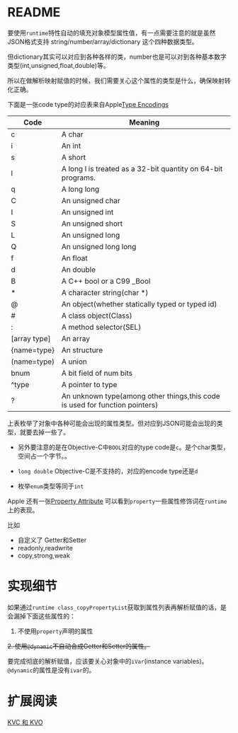 #  README

要使用`runtime`特性自动的填充对象模型属性值，有一点需要注意的就是虽然JSON格式支持 string/number/array/dictionary 这个四种数据类型。

但dictionary其实可以对应到各种各样的类，number也是可以对到各种基本数字类型(int,unsigned,float,double)等。 

所以在做解析映射赋值的时候，我们需要关心这个属性的类型是什么，确保映射转化正确。


下面是一张code type的对应表来自Apple[Type Encodings](https://developer.apple.com/library/content/documentation/Cocoa/Conceptual/ObjCRuntimeGuide/Articles/ocrtTypeEncodings.html#//apple_ref/doc/uid/TP40008048-CH100-SW1)

Code|Meaning
---|---
c|A char
i|An int
s|A short
l|A long l is treated as a 32-bit quantity on 64-bit programs.
q|A long long
C|An unsigned char
I|An unsigned int
S|An unsigned short
L|An unsigned long
Q|An unsigned long long
f|An float
d|An double
B|A C++ bool or a C99 _Bool
*|A character string(char *)
@|An object(whether statically typed or typed id)
#|A class object(Class)
:|A method selector(SEL)
[array type]|An array
{name=type}|An structure
(name=type)|A union
bnum|A bit field of num bits
^type|A pointer to type
?|An unknown type(among other things,this code is used for function pointers)

上表枚举了对象中各种可能会出现的属性类型。但对应到JSON可能会出现的类型，就要去掉一些了。

* 另外要注意的是在Objective-C中`BOOL`对应的type code是`c`。是个char类型，空间占一个字节。。

* `long double` Objective-C是不支持的，对应的encode type还是`d`

* 枚举`enum`类型等同于`int`


Apple 还有一张[Property Attribute](https://developer.apple.com/library/content/documentation/Cocoa/Conceptual/ObjCRuntimeGuide/Articles/ocrtPropertyIntrospection.html#//apple_ref/doc/uid/TP40008048-CH101-SW24) 可以看到`property`一些属性修饰词在`runtime`上的表现。

比如

* 自定义了 Getter和Setter
* readonly,readwrite
* copy,strong,weak




#  实现细节


如果通过`runtime class_copyPropertyList`获取到属性列表再解析赋值的话，是会漏掉下面这些属性的：

1. 不使用`property`声明的属性

~~2. 使用`@dynamic`不自动合成Getter和Setter的属性。~~

要完成彻底的解析赋值，应该要关心对象中的`iVar`(instance variables)。`@dynamic`的属性是没有`ivar`的。

#  扩展阅读

[KVC 和 KVO](https://www.objccn.io/issue-7-3/)
